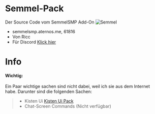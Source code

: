 # Semmel-Pack
Der Source Code vom SemmelSMP Add-On
![Semmel](https://github.com/user-attachments/assets/4f4ac97b-11a6-4cd3-a4ae-ee9766e6763a)
- semmelsmp.aternos.me, 61816
- Von Ricc
- Für Discord [Klick hier](https://discord.gg/U4e8W2UZ88)

# Info
#### Wichtig:
Ein Paar wichtige sachen sind nicht dabei, weil ich sie aus dem Internet habe. Darunter sind die folgenden Sachen:
> - Kisten Ui [Kisten Ui Pack](https://github.com/Herobrine643928/Chest-UI.git)
> - Chat-Screen Commands (Nicht verfügbar)
